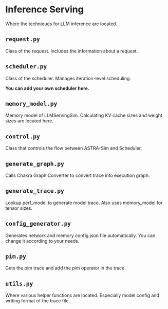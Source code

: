 # Inference Serving
Where the techniques for LLM inference are located.

## `request.py`
Class of the request. Includes the information about a request.

## `scheduler.py`
Class of the scheduler. Manages iteration-level scheduling.

**You can add your own scheduler here.**

## `memory_model.py`
Memory model of LLMServingSim. Calculating KV cache sizes and weight sizes are located here.

## `control.py`
Class that controls the flow between ASTRA-Sim and Scheduler.

## `generate_graph.py`
Calls Chakra Graph Converter to convert trace into execution graph.

## `generate_trace.py`
Lookup perf_model to generate model trace. Also uses memory_model for tensor sizes.

## `config_generator.py`
Generates network and memory config json file automatically. You can change it according to your needs.

## `pim.py`
Gets the pim trace and add the pim operator in the trace.

## `utils.py`
Where various helper functions are located. Especially model config and writing format of the trace file.
